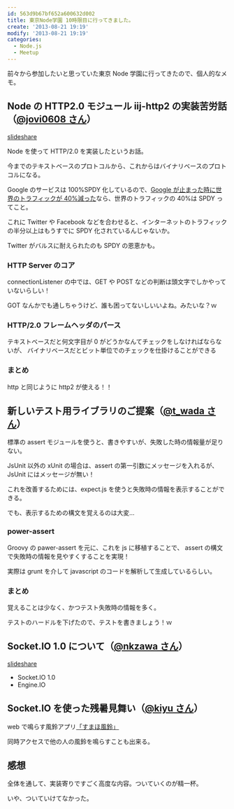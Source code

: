 ```yaml
---
id: 563d9b67bf652a600632d002
title: 東京Node学園 10時限目に行ってきました。
create: '2013-08-21 19:19'
modify: '2013-08-21 19:19'
categories:
  - Node.js
  - Meetup
---
```


前々から参加したいと思っていた東京 Node 学園に行ってきたので、個人的なメモ。

<!-- more -->

## Node の HTTP2.0 モジュール iij-http2 の実装苦労話（[@jovi0608 さん](https://twitter.com/jovi0608)）

[slideshare](http://www.slideshare.net/shigeki_ohtsu/iij-http2-25435309)

Node を使って HTTP/2.0 を実装したというお話。

今までのテキストベースのプロトコルから、これからはバイナリベースのプロトコルになる。

Google のサービスは 100%SPDY 化しているので、[Google が止まった時に世界のトラフィックが 40%減った](http://www.gizmodo.jp/2013/08/google540.html)なら、世界のトラフィックの 40%は SPDY ってこと。

これに Twitter や Facebook などを合わせると、インターネットのトラフィックの半分以上はもうすでに SPDY 化されているんじゃないか。

Twitter がバルスに耐えられたのも SPDY の恩恵かも。

### HTTP Server のコア

connectionListener の中では、GET や POST などの判断は頭文字でしかやっていないらしい！

GOT なんかでも通しちゃうけど、誰も困ってないしいいよね。みたいな？ｗ

### HTTP/2.0 フレームヘッダのパース

テキストベースだと何文字目が 0 がどうかなんてチェックをしなければならないが、
バイナリベースだとビット単位でのチェックを仕掛けることができる

### まとめ

http と同じように http2 が使える！！

## 新しいテスト用ライブラリのご提案（[@t_wada さん](https://twitter.com/t_wada)）

標準の assert モジュールを使うと、書きやすいが、失敗した時の情報量が足りない。

JsUnit 以外の xUnit の場合は、assert の第一引数にメッセージを入れるが、JsUnit にはメッセージが無い！

これを改善するためには、expect.js を使うと失敗時の情報を表示することができる。

でも、表示するための構文を覚えるのは大変...

### power-assert

Groovy の pawer-assert を元に、これを js に移植することで、
assert の構文で失敗時の情報を見やすくすることを実現！

実際は grunt を介して javascript のコードを解析して生成しているらしい。

### まとめ

覚えることは少なく、かつテスト失敗時の情報を多く。

テストのハードルを下げたので、テストを書きましょう！ｗ

## Socket.IO 1.0 について（[@nkzawa さん](https://twitter.com/nkzawa)）

[slideshare](http://www.slideshare.net/lagos.jp/socketio-10-25438209)

- Socket.IO 1.0
- Engine.IO

## Socket.IO を使った残暑見舞い（[@kiyu さん](https://twitter.com/kiyu)）

web で鳴らす風鈴アプリ[「すまほ風鈴」](http://summer.sinap.jp/13/)

同時アクセスで他の人の風鈴を鳴らすことも出来る。

## 感想

全体を通して、実装寄りですごく高度な内容。ついていくのが精一杯。

いや、ついていけてなかった。
